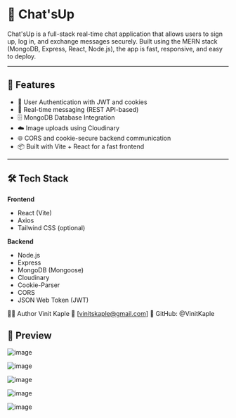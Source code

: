 ﻿# 💬 Chat'sUp

Chat'sUp is a full-stack real-time chat application that allows users to sign up, log in, and exchange messages securely. Built using the MERN stack (MongoDB, Express, React, Node.js), the app is fast, responsive, and easy to deploy.

---

## 🚀 Features

- 🔐 User Authentication with JWT and cookies  
- 💬 Real-time messaging (REST API-based)  
- 🗄️ MongoDB Database Integration  
- ☁️ Image uploads using Cloudinary  
- 🌐 CORS and cookie-secure backend communication  
- 📦 Built with Vite + React for a fast frontend  

---

## 🛠️ Tech Stack

**Frontend**  
- React (Vite)  
- Axios  
- Tailwind CSS (optional)

**Backend**  
- Node.js  
- Express  
- MongoDB (Mongoose)  
- Cloudinary  
- Cookie-Parser  
- CORS  
- JSON Web Token (JWT)  


🙋‍♂️ Author
Vinit Kaple
📧 [vinitskaple@gmail.com]
🔗 GitHub: @VinitKaple

## 📸 Preview

![image](https://github.com/user-attachments/assets/bccf7690-a36a-4779-bbf0-9539aa9aece7)

![image](https://github.com/user-attachments/assets/52ad6531-d8f6-442d-99b3-4df32c563e6c)

![image](https://github.com/user-attachments/assets/544b7238-e3db-4c76-bbfe-edb6464bceca)

![image](https://github.com/user-attachments/assets/0d5c7b1b-088a-4875-b24f-3d52b4facba5)

![image](https://github.com/user-attachments/assets/1ed8caa2-c5b4-4e5f-b78a-fe1270ef3f38)


